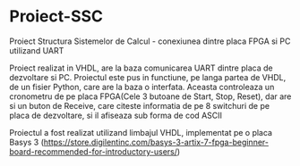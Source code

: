 # Proiect-SSC
Proiect Structura Sistemelor de Calcul - conexiunea dintre placa FPGA si PC utilizand UART


Proiect realizat in VHDL, are la baza comunicarea UART dintre placa de dezvoltare si PC. Proiectul este pus in functiune, pe langa partea de VHDL, de un fisier Python,
care are la baza o interfata. Aceasta controleaza un cronometru de pe placa FPGA(Cele 3 butoane de Start, Stop, Reset), dar are si un buton de Receive, care citeste informatia
de pe 8 switchuri de pe placa de dezvoltare, si il afiseaza sub forma de cod ASCII

Proiectul a fost realizat utilizand limbajul VHDL, implementat pe o placa Basys 3 (https://store.digilentinc.com/basys-3-artix-7-fpga-beginner-board-recommended-for-introductory-users/)
